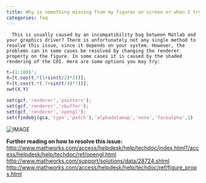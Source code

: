 ```yaml
---
title: Why is something missing from my figures on screen or when I try to save them?
categories: faq
---
```

      This is usually caused by an incompatibility bug between Matlab and your graphics driver? There is unfortunately not any single method to resolve this issue, since it depends on your system. However, the problems can in some cases be resolved by changing the renderer property on the figure. In some cases it is caused by the shaded rendering of the COI. Here are some options you may try:

```matlab
t=(1:100)';
X=[t,cos(t.*(1+sin(t/2)*2))];
Y=[t,cos(t.*(.7+sin(t/4)*7))];
xwt(X,Y)

set(gcf,'renderer','painters');
set(gcf,'renderer','zbuffer');
set(gcf,'renderer','opengl');
set(findobj(gca,'type','patch'),'alphadatamap','none','facealpha',1)
```

![IMAGE](images/matlab_renderer_bugs_01.png)

**Further reading on how to resolve this issue:** http://www.mathworks.com/access/helpdesk/help/techdoc/index.html?/access/helpdesk/help/techdoc/ref/opengl.html http://www.mathworks.com/support/solutions/data/28724.shtml http://www.mathworks.com/access/helpdesk/help/techdoc/ref/figure_props.html

